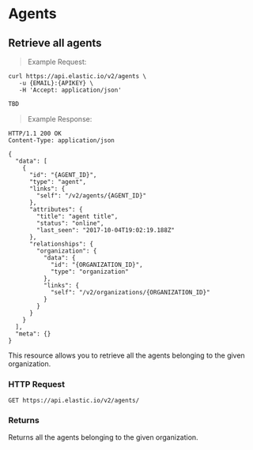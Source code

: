 # Agents
 
## Retrieve all agents


> Example Request:


```shell
curl https://api.elastic.io/v2/agents \
   -u {EMAIL}:{APIKEY} \
   -H 'Accept: application/json'
```


```javascript
TBD
```

> Example Response:

```http
HTTP/1.1 200 OK
Content-Type: application/json

{
  "data": [
    {
      "id": "{AGENT_ID}",
      "type": "agent",
      "links": {
        "self": "/v2/agents/{AGENT_ID}"
      },
      "attributes": {
        "title": "agent title",
        "status": "online",
        "last_seen": "2017-10-04T19:02:19.188Z"
      },
      "relationships": {
        "organization": {
          "data": {
            "id": "{ORGANIZATION_ID}",
            "type": "organization"
          },
          "links": {
            "self": "/v2/organizations/{ORGANIZATION_ID}"
          }
        }
      }
    }
  ],
  "meta": {}
}
```

This resource allows you to retrieve all the agents belonging to the given organization.

### HTTP Request

`GET https://api.elastic.io/v2/agents/`

### Returns

Returns all the agents belonging to the given organization.
